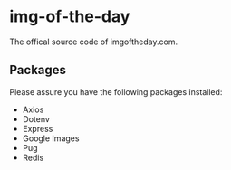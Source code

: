 # img-of-the-day
The offical source code of imgoftheday.com.
## Packages
Please assure you have the following packages installed:
- Axios
- Dotenv
- Express
- Google Images
- Pug
- Redis
